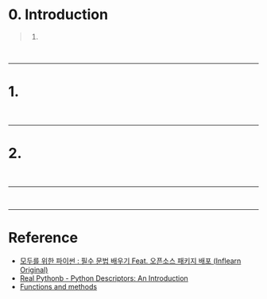 # 0. Introduction

> 1. []()

<br>

---

# 1.

<br>

---

# 2.

<br>

---

<br>

---

# Reference

- [모두를 위한 파이썬 : 필수 문법 배우기 Feat. 오픈소스 패키지 배포 (Inflearn Original)](https://www.inflearn.com/course/%ED%94%84%EB%A1%9C%EA%B7%B8%EB%9E%98%EB%B0%8D-%ED%8C%8C%EC%9D%B4%EC%8D%AC-%EC%A4%91%EA%B3%A0%EA%B8%89/dashboard)
- [Real Pythonb - Python Descriptors: An Introduction](https://realpython.com/python-descriptors/)
- [Functions and methods](https://docs.python.org/3/howto/descriptor.html#functions-and-methods)
